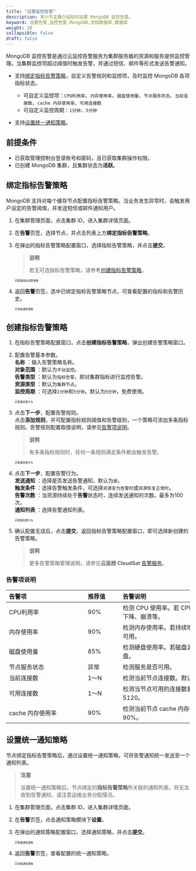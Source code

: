 ```yaml
---
title: "设置监控告警"
description: 本小节主要介绍如何设置 MongoDB 监控告警。 
keyword: 设置告警,监控告警,MongoDB,文档数据库,数据库
weight: 20
collapsible: false
draft: false
---
```





MongoDB 监控告警是通过云监控告警服务为集群服务器的资源和服务提供监控管理。当集群监控项超过阈值时触发告警，并通过短信、邮件等形式发送告警通知。

- 支持[绑定指标告警策略](#绑定指标告警策略)，自定义告警规则和监控项，及时监控 MongoDB 各项指标状态。
  
     - 可自定义监控项：`CPU利用率`、`内存使用率`、`磁盘使用量`、`节点服务状态`、`当前连接数`、`cache 内存使用率`、`可用连接数`
     - 可自定义监控周期：`1分钟`、`5分钟`

- 支持[设置统一通知策略](#设置统一通知策略)。

## 前提条件

- 已获取管理控制台登录账号和密码，且已获取集群操作权限。
- 已创建 MongoDB 集群，且集群状态为**活跃**。

## 绑定指标告警策略

MongoDB 支持对每个缓存节点配置指标告警策略。当业务发生异常时，会触发用户设定的告警阈值，并发送短信或邮件通知用户。

1. 在集群管理页面，点击集群 ID，进入集群详情页面。
2. 在**告警**页签，选择节点，并点击列表上方**绑定指标告警策略**。
3. 在弹出的指标告警策略配置窗口，选择指标告警策略，并点击**提交**。

   > **说明**
   >
   > 若无可选指标告警策略，请参考[创建指标告警策略](#创建指标告警策略)。
   
   <img src="../../../_images/metrics_alarm.png" alt="配置指标告警策略" style="zoom:50%;" />

4. 返回**告警**页签，选中已绑定指标告警策略节点，可查看配置的指标和告警历史。

   <img src="../../../_images/check_alarm.png" alt="查看通知策略" style="zoom:50%;" />  

## 创建指标告警策略

1. 在指标告警策略配置窗口，点击**创建指标告警策略**，弹出创建告警策略窗口。
2. 配置告警基本参数。    
    **名称** ：输入告警策略名称。  
    **对象范围** ：默认为`平台监控`。  
    **告警类型** ：默认为`指标告警`，即对集群指标进行监控告警。  
    **资源类型** ：默认为`集群节点`。  
    **监控周期** ：可选择`1分钟`和`5分钟`。默认为`5分钟`，免费使用。
   
   <img src="../../../_images/manual_set_alarm_basic.png" alt="配置告警行为" style="zoom:50%;" />  
   
3. 点击**下一步**，配置告警规则。  
   点击**添加规则**，并可配置指标规则阈值和告警级别，一个策略可添加多条指标规则。告警规则配置取值说明，请参见[告警项说明](#告警项说明)。

   > **说明**
   > 
   > 有多条指标规则时，任何一条规则满足条件都会触发告警。

   <img src="../../../_images/manual_set_alarm_rule.png" alt="配置告警行为" style="zoom:50%;" />  

4. 点击**下一步**，配置告警行为。   
    **发送通知** ：选择是否发送告警通知，默认为`是`。  
    **触发条件** ：选择告警触发条件，可选择`资源变为告警时`或`资源恢复正常时`。  
    **告警次数** ：当资源持续处于**告警**状态时，连续发送通知的次数。最多为100次。   
    **通知列表** ：选择告警通知列表。
   
   <img src="../../../_images/manual_set_alarm_behavior.png" alt="配置告警行为" style="zoom:50%;" />  
   
5. 确认配置无误后，点击**提交**，返回指标告警策略配置窗口，即可选择新创建的告警策略。

   > **说明**
   >
   > 更多告警策略管理说明，请参见**云监控 CloudSat** [告警服务](/monitor_service/cloudsat/manual/alarm_service)。

### 告警项说明

|  <span style="display:inline-block;width:200px">告警项</span> | <span style="display:inline-block;width:80px">推荐值</span> |  <span style="display:inline-block;width:320px">告警说明</span>  |
|:--- |:--- |:--- |
| CPU利用率 |  90% | 检测 CPU 使用率。若 CPU 过高会导致性能下降、崩溃等。 |
| 内存使用率 |  90% | 检测内存使用率。若持续增高会导致数据库不可用。 |
| 磁盘使用量 |  85% | 检测硬盘使用率。若磁盘满会导致数据无法落盘。 |
| 节点服务状态 |  异常 | 检测服务是否可用。  |
| 当前连接数 | 1～N | 检测当前节点连接数。默认阈值 46080。 |
| 可用连接数 | 1～N | 检测当节点可用的连接数量。默认阈值 5120。 |
| cache 内存使用率 | 90% | 检测当前节点 cache 内存使用率。默认阈值 90%。 |

## 设置统一通知策略

节点绑定指标告警策略后，通过设置统一通知策略，可将告警通知统一发送至一个通知列表。

> **注意**
> 
> 设置统一通知策略后，节点绑定的**指标告警策略**所关联的通知列表，将无法收到告警通知，请注意运维业务分配情况。

1. 在集群管理页面，点击集群 ID，进入集群详情页面。
2. 在**告警**页签，点击通知策略模块下**设置**。
3. 在弹出的通知策略配置窗口，选择通知策略，并点击**提交**。
   
   <img src="../../../_images/single_notice.png" alt="配置通知策略" style="zoom:50%;" />

4. 返回**告警**页签，查看配置的统一通知策略。

   <img src="../../../_images/check_notice.png" alt="查看通知策略" style="zoom:50%;" />   
